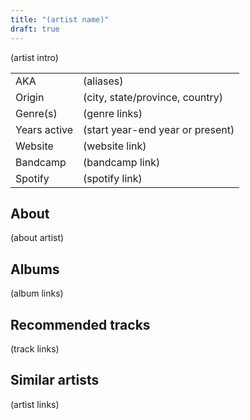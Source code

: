 ```yaml
---
title: "(artist name)"
draft: true
---
```


(artist intro)

|              |                                  |
| ------------ | -------------------------------- |
| AKA          | (aliases)                        |
| Origin       | (city, state/province, country)  |
| Genre(s)     | (genre links)                    |
| Years active | (start year-end year or present) |
| Website      | (website link)                   |
| Bandcamp     | (bandcamp link)                  |
| Spotify      | (spotify link)                   |

## About
(about artist)

## Albums
(album links)

## Recommended tracks
(track links)

## Similar artists
(artist links)
